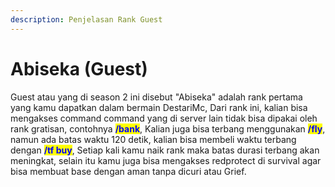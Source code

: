 ```yaml
---
description: Penjelasan Rank Guest
---
```


# Abiseka (Guest)

Guest atau yang di season 2 ini disebut "Abiseka" adalah rank pertama yang kamu dapatkan dalam bermain DestariMc, Dari rank ini, kalian bisa mengakses command command yang di server lain tidak bisa dipakai oleh rank gratisan, contohnya <mark style="color:blue;">**/bank**</mark>, Kalian juga bisa terbang menggunakan <mark style="color:blue;">**/fly**</mark>, namun ada batas waktu 120 detik, kalian bisa membeli waktu terbang dengan <mark style="color:blue;">**/tf buy**</mark>, Setiap kali kamu naik rank maka batas durasi terbang akan meningkat, selain itu kamu juga bisa mengakses redprotect di survival agar bisa membuat base dengan aman tanpa dicuri atau Grief.

